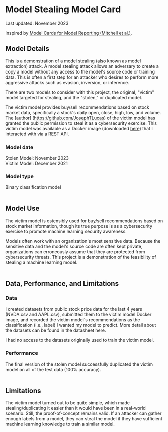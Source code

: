 # Model Stealing Model Card

Last updated: November 2023

Inspired by [Model Cards for Model Reporting (Mitchell et al.)](https://arxiv.org/abs/1810.03993).

## Model Details

This is a demonstration of a model stealing (also known as model extraction) attack. A model stealing attack allows an adversary to create a copy a model without any access to the model's source code or training data. This is often a first step for an attacker who desires to perform more aggressive attacks such as evasion, inversion, or inference.

There are two models to consider with this project, the original, "victim" model targeted for stealing, and the "stolen," or duplicated model.

The victim model provides buy/sell recommendations based on stock market data, specifically a stock's daily open, close, high, low, and volume. The [author] (https://github.com/JosephTLucas) of the victim model has granted the public permission to steal it as a cybersecurity exercise. This victim model was available as a Docker image (downloaded [here](https://github.com/JosephTLucas/HackThisAI/tree/main/challenge/medium_stonks)) that I interacted with via a REST API.

### Model date

Stolen Model: November 2023<br> 
Victim Model: December 2021

### Model type

Binary classification model
<br><br>
## Model Use

The victim model is ostensibly used for buy/sell recommendations based on stock market information, though its true purpose is as a cybersecurity exercise to promote machine learning security awareness.

Models often work with an organization's most sensitive data. Because the sensitive data and the model's source code are often kept private, organizations can erroneously assume that they are protected from cybersecurity threats. This project is a demonstration of the feasibility of stealing a machine learning model.
<br><br>
## Data, Performance, and Limitations

### Data 

I created datasets from public stock price data for the last 4 years (NVDA.csv and AAPL.csv), submitted them to the victim model Docker image, and recorded the victim model's recommendations as the classification (i.e., label) I wanted my model to predict. More detail about the datasets can be found in the datasheet here.

I had no access to the datasets originally used to train the victim model.

### Performance 

The final version of the stolen model successfully duplicated the victim model on all of the test data (100% accuracy). 
<br><br>
## Limitations

The victim model turned out to be quite simple, which made stealing/duplicating it easier than it would have been in a real-world scenario. Still, the proof-of-concept remains valid. If an attacker can gather enough labels from a model, they can steal the model if they have sufficient machine learning knowledge to train a similar model.


